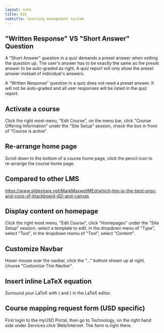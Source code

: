 ```yaml
---
layout: note
title: D2L
subtitle: learning management system
---
```


## "Written Response" VS "Short Answer" Question

A "Short Answer" question in a quiz demands a preset answer when setting the question up. The user's answer has to be exactly the same as the preset answer to be auto-graded as right. A quiz report will only show the preset answer instead of individual's answers.

A "Written Response" question in a quiz does not need a preset answer. It will not be auto-graded and all user responses will be listed in the quiz report.

## Activate a course

Click the right most menu, "Edit Course", on the menu bar, click "Course Offering Information" under the "Site Setup" session, check the box in front of "Course is active".

## Re-arrange home page

Scroll down to the bottom of a course home page, click the pencil icon to re-arrange the course home page.

## Compared to other LMS

<https://www.slideshare.net/MarkMaxwellMEd/which-lms-is-the-best-pros-and-cons-of-blackboard-d2l-and-canvas>

## Display content on homepage

Click the right most menu, "Edit Course", click "Homepages" under the "Site Setup" session, select a template to edit, in the dropdown menu of "Type", select "Tool", in the dropdown memu of "Tool", select "Content".

## Customize Navbar

Hover mouse over the navbar, click the "..." bottom shown up at right, choose "Customize This Navbar".

## Insert inline LaTeX equation

Surround your LaTeX with \( and \) in the LaTeX editor.

## Course mapping request form (USD specific)

First login to the myUSD Portal, then go to Technology, on the right hand side under Services click Web/Internet.  The form is right there.

